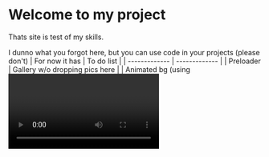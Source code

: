 # Welcome to my project
Thats site is test of my skills.

I dunno what you forgot here, but you can use code in your projects (please don't)
| For now it has  | To do list |
| ------------- | ------------- |
| Preloader  | Gallery w/o dropping pics here  |
| Animated bg (using <video> tag)  | I dunno ¯\\\_(ツ)\_/¯  |
| Cool ass looking header (yes, it made with animation) |
| Dropdown |
| Animated text made with transition |
| ~~Cool ass looking cursor~~ I decided not to upload it in here|
